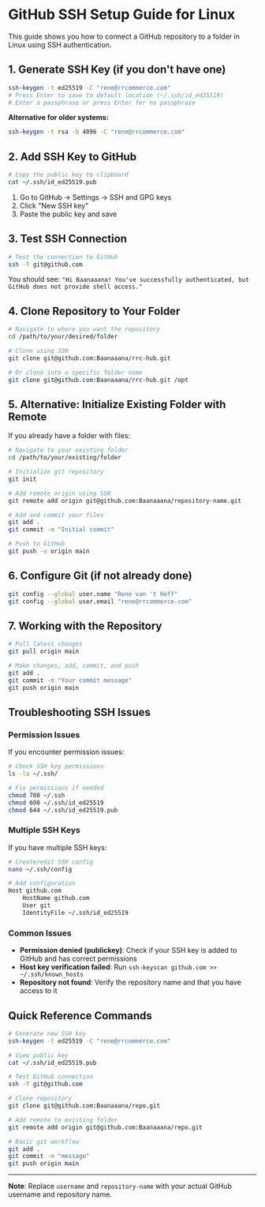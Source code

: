 # GitHub SSH Setup Guide for Linux

This guide shows you how to connect a GitHub repository to a folder in Linux using SSH authentication.

## 1. Generate SSH Key (if you don't have one)

```bash
ssh-keygen -t ed25519 -C "rene@rrcommerce.com"
# Press Enter to save to default location (~/.ssh/id_ed25519)
# Enter a passphrase or press Enter for no passphrase
```

**Alternative for older systems:**
```bash
ssh-keygen -t rsa -b 4096 -C "rene@rrcommerce.com"
```

## 2. Add SSH Key to GitHub

```bash
# Copy the public key to clipboard
cat ~/.ssh/id_ed25519.pub
```

1. Go to GitHub → Settings → SSH and GPG keys
2. Click "New SSH key"
3. Paste the public key and save

## 3. Test SSH Connection

```bash
# Test the connection to GitHub
ssh -T git@github.com
```

You should see: `"Hi Baanaaana! You've successfully authenticated, but GitHub does not provide shell access."`

## 4. Clone Repository to Your Folder

```bash
# Navigate to where you want the repository
cd /path/to/your/desired/folder

# Clone using SSH
git clone git@github.com:Baanaaana/rrc-hub.git

# Or clone into a specific folder name
git clone git@github.com:Baanaaana/rrc-hub.git /opt
```

## 5. Alternative: Initialize Existing Folder with Remote

If you already have a folder with files:

```bash
# Navigate to your existing folder
cd /path/to/your/existing/folder

# Initialize git repository
git init

# Add remote origin using SSH
git remote add origin git@github.com:Baanaaana/repository-name.git

# Add and commit your files
git add .
git commit -m "Initial commit"

# Push to GitHub
git push -u origin main
```

## 6. Configure Git (if not already done)

```bash
git config --global user.name "René van 't Hoff"
git config --global user.email "rene@rrcommerce.com"
```

## 7. Working with the Repository

```bash
# Pull latest changes
git pull origin main

# Make changes, add, commit, and push
git add .
git commit -m "Your commit message"
git push origin main
```

## Troubleshooting SSH Issues

### Permission Issues
If you encounter permission issues:

```bash
# Check SSH key permissions
ls -la ~/.ssh/

# Fix permissions if needed
chmod 700 ~/.ssh
chmod 600 ~/.ssh/id_ed25519
chmod 644 ~/.ssh/id_ed25519.pub
```

### Multiple SSH Keys
If you have multiple SSH keys:

```bash
# Create/edit SSH config
nano ~/.ssh/config

# Add configuration
Host github.com
    HostName github.com
    User git
    IdentityFile ~/.ssh/id_ed25519
```

### Common Issues

- **Permission denied (publickey)**: Check if your SSH key is added to GitHub and has correct permissions
- **Host key verification failed**: Run `ssh-keyscan github.com >> ~/.ssh/known_hosts`
- **Repository not found**: Verify the repository name and that you have access to it

## Quick Reference Commands

```bash
# Generate new SSH key
ssh-keygen -t ed25519 -C "rene@rrcommerce.com"

# View public key
cat ~/.ssh/id_ed25519.pub

# Test GitHub connection
ssh -T git@github.com

# Clone repository
git clone git@github.com:Baanaaana/repo.git

# Add remote to existing folder
git remote add origin git@github.com:Baanaaana/repo.git

# Basic git workflow
git add .
git commit -m "message"
git push origin main
```

---

**Note**: Replace `username` and `repository-name` with your actual GitHub username and repository name.